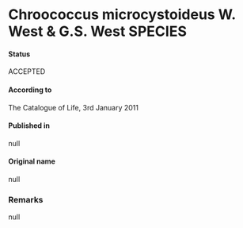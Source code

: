 # Chroococcus microcystoideus W. West & G.S. West SPECIES

#### Status
ACCEPTED

#### According to
The Catalogue of Life, 3rd January 2011

#### Published in
null

#### Original name
null

### Remarks
null